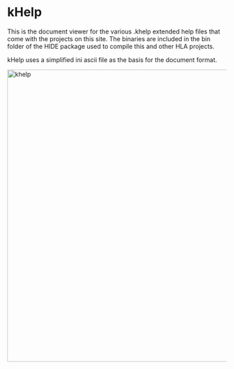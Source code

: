 # kHelp

This is the document viewer for the various .khelp extended help files that come with the projects on this site.
The binaries are included in the bin folder of the HIDE package used to compile this and other HLA projects.

kHelp uses a simplified ini ascii file as the basis for the document format.

<img width="670" alt="khelp" src="https://user-images.githubusercontent.com/46191274/134747975-39022051-4cfb-4842-a0e8-261a8dda23f7.png">
